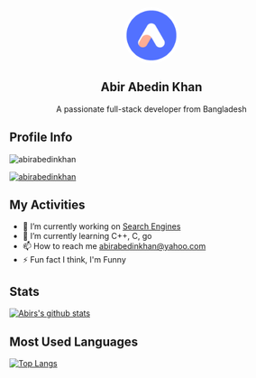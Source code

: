 <p align="center">
 <img width="100px" style="border-radius: 50%;" src="https://raw.githubusercontent.com/abirabedinkhan/abirabedinkhan/main/bg.png" align="center" alt="GitHub Readme Stats" />
 <h2 align="center">Abir Abedin Khan</h2>
 <p align="center">A passionate full-stack developer from Bangladesh</p>
</p>

## Profile Info
<p align="left"> <img src="https://komarev.com/ghpvc/?username=abirabedinkhan&label=Profile%20views&color=0e75b6&style=flat" alt="abirabedinkhan" /> </p>

<p align="left"> <a href="https://github.com/ryo-ma/github-profile-trophy"><img src="https://github-profile-trophy.vercel.app/?username=abirabedinkhan&theme=onedark" alt="abirabedinkhan" /></a> </p>

## My Activities
- 🔭 I’m currently working on [Search Engines](https://searchbd.net/)
- 🌱 I’m currently learning C++, C, go
- 📫 How to reach me [abirabedinkhan@yahoo.com](mailto:abirabedinkhan@yahoo.com)
- ⚡ Fun fact I think, I'm Funny

## Stats
[![Abirs's github stats](https://github-readme-stats.vercel.app/api?username=abirabedinkhan&show_icons=true&theme=radical)](https://youtube.com/c/AbirAbedinKhan)

## Most Used Languages
[![Top Langs](https://github-readme-stats.vercel.app/api/top-langs/?username=abirabedinkhan&layout=compact&theme=radical)](https://youtube.com/c/AbirAbedinKhan)
